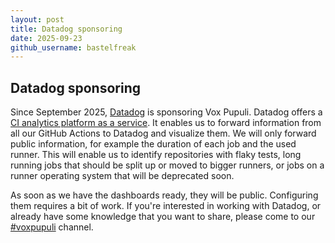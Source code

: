 ```yaml
---
layout: post
title: Datadog sponsoring
date: 2025-09-23
github_username: bastelfreak
---
```


## Datadog sponsoring

Since September 2025, [Datadog](https://www.datadoghq.com/) is sponsoring Vox Pupuli.
Datadog offers a [CI analytics platform as a service](https://www.datadoghq.com/product/ci-cd-monitoring/).
It enables us to forward information from all our GitHub Actions to Datadog and visualize them.
We will only forward public information, for example the duration of each job and the used runner.
This will enable us to identify repositories with flaky tests, long running jobs that should be split up or moved to bigger runners, or jobs on a runner operating system that will be deprecated soon.

As soon as we have the dashboards ready, they will be public.
Configuring them requires a bit of work.
If you're interested in working with Datadog, or already have some knowledge that you want to share, please come to our [#voxpupuli](https://voxpupuli.org/connect/) channel.
